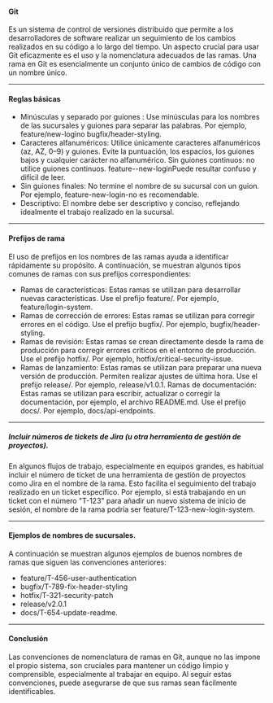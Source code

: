 #### Git 
Es un sistema de control de versiones distribuido que permite a los desarrolladores de software realizar un seguimiento de los cambios realizados en su código a lo largo del tiempo. Un aspecto crucial para usar Git eficazmente es el uso y la nomenclatura adecuados de las ramas. Una rama en Git es esencialmente un conjunto único de cambios de código con un nombre único.
___
#### Reglas básicas
- Minúsculas y separado por guiones : Use minúsculas para los nombres de las sucursales y guiones para separar las palabras. Por ejemplo, feature/new-logino bugfix/header-styling.
- Caracteres alfanuméricos: Utilice únicamente caracteres alfanuméricos (az, AZ, 0–9) y guiones. Evite la puntuación, los espacios, los guiones bajos y cualquier carácter no alfanumérico.
Sin guiones continuos: no utilice guiones continuos. feature--new-loginPuede resultar confuso y difícil de leer.
- Sin guiones finales: No termine el nombre de su sucursal con un guion. Por ejemplo, feature-new-login-no es recomendable.
- Descriptivo: El nombre debe ser descriptivo y conciso, reflejando idealmente el trabajo realizado en la sucursal.
___
#### Prefijos de rama
El uso de prefijos en los nombres de las ramas ayuda a identificar rápidamente su propósito. A continuación, se muestran algunos tipos comunes de ramas con sus prefijos correspondientes:

- Ramas de características: Estas ramas se utilizan para desarrollar nuevas características. Use el prefijo feature/. Por ejemplo, feature/login-system.
- Ramas de corrección de errores: Estas ramas se utilizan para corregir errores en el código. Use el prefijo bugfix/. Por ejemplo, bugfix/header-styling.
- Ramas de revisión: Estas ramas se crean directamente desde la rama de producción para corregir errores críticos en el entorno de producción. Use el prefijo hotfix/. Por ejemplo, hotfix/critical-security-issue.
- Ramas de lanzamiento: Estas ramas se utilizan para preparar una nueva versión de producción. Permiten realizar ajustes de última hora. Use el prefijo release/. Por ejemplo, release/v1.0.1.
Ramas de documentación: Estas ramas se utilizan para escribir, actualizar o corregir la documentación, por ejemplo, el archivo README.md. Use el prefijo docs/. Por ejemplo, docs/api-endpoints.  
___
##### Incluir números de tickets de Jira (u otra herramienta de gestión de proyectos).  
En algunos flujos de trabajo, especialmente en equipos grandes, es habitual incluir el número de ticket de una herramienta de gestión de proyectos como Jira en el nombre de la rama. Esto facilita el seguimiento del trabajo realizado en un ticket específico. Por ejemplo, si está trabajando en un ticket con el número "T-123" para añadir un nuevo sistema de inicio de sesión, el nombre de la rama podría ser feature/T-123-new-login-system.
___
#### Ejemplos de nombres de sucursales.  
A continuación se muestran algunos ejemplos de buenos nombres de ramas que siguen las convenciones anteriores:

- feature/T-456-user-authentication
- bugfix/T-789-fix-header-styling
- hotfix/T-321-security-patch
- release/v2.0.1
- docs/T-654-update-readme. 
___
#### Conclusión
Las convenciones de nomenclatura de ramas en Git, aunque no las impone el propio sistema, son cruciales para mantener un código limpio y comprensible, especialmente al trabajar en equipo. Al seguir estas convenciones, puede asegurarse de que sus ramas sean fácilmente identificables.
